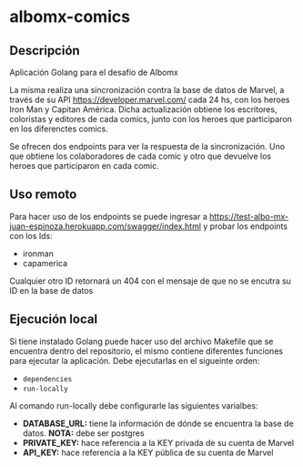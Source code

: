 # albomx-comics

## Descripción
Aplicación Golang para el desafío de Albomx

La misma realiza una sincronización contra la base de datos de Marvel, a través de su API https://developer.marvel.com/ cada 24 hs, con los heroes Iron Man y Capitan América.
Dicha actualización obtiene los escritores, coloristas y editores de cada comics, junto con los heroes que participaron en los diferenctes comics.

Se ofrecen dos endpoints para ver la respuesta de la sincronización. Uno que obtiene los colaboradores de cada comic y otro que devuelve los heroes que participaron en cada comic.

## Uso remoto
Para hacer uso de los endpoints se puede ingresar a https://test-albo-mx-juan-espinoza.herokuapp.com/swagger/index.html y probar los endpoints con los Ids:
* ironman
* capamerica

Cualquier otro ID retornará un 404 con el mensaje de que no se encutra su ID en la base de datos

## Ejecución local
Si tiene instalado Golang puede hacer uso del archivo Makefile que se encuentra dentro del repositorio, el mismo contiene diferentes funciones para ejecutar la aplicación. Debe ejecutarlas en el sigueinte orden:

* ``dependencies``
* ``run-locally``

Al comando run-locally debe configurarle las siguientes varialbes:
* **DATABASE_URL:** tiene la información de dónde se encuentra la base de datos. **NOTA:** debe ser postgres
* **PRIVATE_KEY:** hace referencia a la KEY privada de su cuenta de Marvel
* **API_KEY:** hace referencia a la KEY pública de su cuenta de Marvel